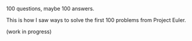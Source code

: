 100 questions, maybe 100 answers.

This is how I saw ways to solve the first 100 problems from Project
Euler.

(work in progress)